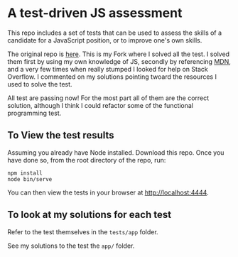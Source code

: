 # A test-driven JS assessment

This repo includes a set of tests that can be used to assess the skills of
a candidate for a JavaScript position, or to improve one's own skills.

The original repo is [here](https://github.com/rmurphey/js-assessment). This is my Fork where I solved all the test. I solved them first by using my own knowledge of JS, secondly by referencing [MDN](https://developer.mozilla.org/en-US/docs/Web/JavaScript), and a very few times when really stumped I looked for help on Stack Overflow. I commented on my solutions pointing twoard the resources I used to solve the test. 

All test are passing now! For the most part all of them are the correct solution, although I think I could refactor some of the functional programming test. 

## To View the test results
Assuming you already have Node installed. Download this repo. Once you have done so, from the root directory of the repo, run:

    npm install
    node bin/serve

You can then view the tests in your browser at
[http://localhost:4444](http://localhost:4444).

## To look at my solutions for each test
Refer to the test themselves in the `tests/app` folder.

See my solutions to the test the `app/` folder.



